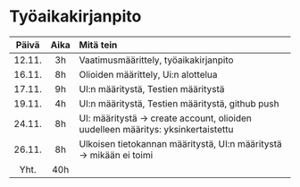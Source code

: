 # Työaikakirjanpito

|Päivä |Aika|Mitä tein                                                                   |
|:----:|:--:|:---------------------------------------------------------------------------|
| 12.11. | 3h |Vaatimusmäärittely, työaikakirjanpito                              |
| 16.11. | 8h |Olioiden määrittely, Ui:n alottelua                              |
| 17.11. | 9h |UI:n määritystä, Testien määritystä                              |
| 19.11. | 4h |UI:n määritystä, Testien määritystä, github push                          |
| 24.11. | 8h |UI: määritystä -> create account, olioiden uudelleen määritys: yksinkertaistettu     |
| 26.11. | 8h |Ulkoisen tietokannan määritystä, UI:n määritystä -> mikään ei toimi     |
| Yht. | 40h|                                                                            |

